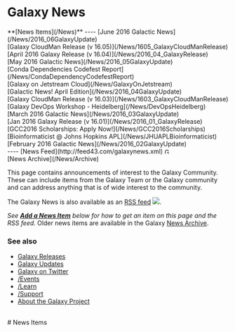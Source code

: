 # Galaxy News

<div class='linkbox'>
**[News Items](/News)**
----
[June 2016 Galactic News](/News/2016_06GalaxyUpdate)<br />
[Galaxy CloudMan Release (v 16.05)](/News/1605_GalaxyCloudManRelease)<br />
[April 2016 Galaxy Release (v 16.04)](/News/2016_04_GalaxyRelease)<br />
[May 2016 Galactic News](/News/2016_05GalaxyUpdate)<br />
[Conda Dependencies Codefest Report](/News/CondaDependencyCodefestReport)<br />
[Galaxy on Jetstream Cloud](/News/GalaxyOnJetstream)<br />
[Galactic News! April Edition](/News/2016_04GalaxyUpdate)<br />
[Galaxy CloudMan Release (v 16.03)](/News/1603_GalaxyCloudManRelease)<br />
[Galaxy DevOps Workshop - Heidelberg](/News/DevOpsHeidelberg)<br />
[March 2016 Galactic News](/News/2016_03GalaxyUpdate)<br />
[Jan 2016 Galaxy Release (v 16.01)](/News/2016_01_GalaxyRelease)<br />
[GCC2016 Scholarships: Apply Now!](/News/GCC2016Scholarships)<br />
[Bioinformaticist @ Johns Hopkins APL](/News/JHUAPLBioinformaticist)<br />
[February 2016 Galactic News](/News/2016_02GalaxyUpdate)<br />
----
[News Feed](http://feed43.com/galaxynews.xml) <a href='http://feed43.com/galaxynews.xml'><img src='/Images/Icons/RSSIcon16x16.gif.md' alt='Galaxy News RSS Feed' height="12" /></a><br />
[News Archive](/News/Archive)
</div>

This page contains announcements of interest to the Galaxy Community. These can include items from the Galaxy Team or the Galaxy community and can address anything that is of wide interest to the community. 

The Galaxy News is also available as an [RSS feed](http://feed43.com/galaxynews.xml) <a href='http://feed43.com/galaxynews.xml'><img src='/Images/Icons/RSSIcon16x16.gif.md' /></a>. 

*See **[Add a News Item](#add_a_news_item)** below for how to get an item on this page and the RSS feed.*
Older news items are available in the Galaxy [News Archive](/News/Archive).

### See also
* [Galaxy Releases](/DevNewsBriefs)
* [Galaxy Updates](/GalaxyUpdates)
* [Galaxy on Twitter](/GalaxyOnTwitter)
* [/Events](/Events)
* [/Learn](/Learn)
* [/Support](/Support)
* [About the Galaxy Project](/GalaxyProject)

<br />
# News Items

<div class='newsItemList'>
 


